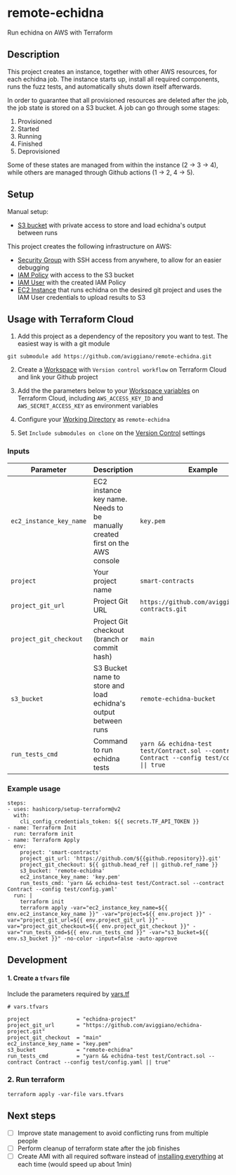 # remote-echidna

Run echidna on AWS with Terraform

## Description

This project creates an instance, together with other AWS resources, for each echidna job. The instance starts up, install all required components, runs the fuzz tests, and automatically shuts down itself afterwards.

In order to guarantee that all provisioned resources are deleted after the job, the job state is stored on a S3 bucket. A job can go through some stages:

1. Provisioned
2. Started
3. Running
4. Finished
5. Deprovisioned

Some of these states are managed from within the instance (2 -> 3 -> 4), while others are managed through Github actions (1 -> 2, 4 -> 5).

## Setup

Manual setup:

- [S3 bucket](./terraform/s3_bucket.tf) with private access to store and load echidna's output between runs

This project creates the following infrastructure on AWS:

- [Security Group](./terraform/security_group.tf) with SSH access from anywhere, to allow for an easier debugging
- [IAM Policy](./terraform/iam_user.tf) with access to the S3 bucket
- [IAM User](./terraform/iam_user.tf) with the created IAM Policy
- [EC2 Instance](./terraform/ec2_instance.tf) that runs echidna on the desired git project and uses the IAM User credentials to upload results to S3

## Usage with Terraform Cloud

1. Add this project as a dependency of the repository you want to test. The easiest way is with a git module

```
git submodule add https://github.com/aviggiano/remote-echidna.git
```

2. Create a [Workspace](https://app.terraform.io/app/YOUR_ORG/workspaces/new) with `Version control workflow` on Terraform Cloud and link your Github project

3. Add the the parameters below to your [Workspace variables](https://app.terraform.io/app/YOUR_ORG/workspaces/YOUR_WORKSPACE/variables) on Terraform Cloud, including `AWS_ACCESS_KEY_ID` and `AWS_SECRET_ACCESS_KEY` as environment variables

4. Configure your [Working Directory](https://app.terraform.io/app/YOUR_ORG/workspaces/YOUR_WORKSPACE/settings/general) as `remote-echidna`

5. Set `Include submodules on clone` on the [Version Control](https://app.terraform.io/app/YOUR_ORG/workspaces/YOUR_WORKSPACE/settings/version-control) settings

### Inputs

| Parameter               | Description                                                                  | Example                                                                                          | Required |
| ----------------------- | ---------------------------------------------------------------------------- | ------------------------------------------------------------------------------------------------ | -------- |
| `ec2_instance_key_name` | EC2 instance key name. Needs to be manually created first on the AWS console | `key.pem`                                                                                        | Yes      |
| `project`               | Your project name                                                            | `smart-contracts`                                                                                | Yes      |
| `project_git_url`       | Project Git URL                                                              | `https://github.com/aviggiano/smart-contracts.git`                                               | Yes      |
| `project_git_checkout`  | Project Git checkout (branch or commit hash)                                 | `main`                                                                                           | Yes      |
| `s3_bucket`             | S3 Bucket name to store and load echidna's output between runs               | `remote-echidna-bucket`                                                                          | Yes      |
| `run_tests_cmd`         | Command to run echidna tests                                                 | `yarn && echidna-test test/Contract.sol --contract Contract --config test/config.yaml \|\| true` | Yes      |

### Example usage

```
steps:
- uses: hashicorp/setup-terraform@v2
  with:
    cli_config_credentials_token: ${{ secrets.TF_API_TOKEN }}
- name: Terraform Init
  run: terraform init
- name: Terraform Apply
  env:
    project: 'smart-contracts'
    project_git_url: 'https://github.com/${{github.repository}}.git'
    project_git_checkout: ${{ github.head_ref || github.ref_name }}
    s3_bucket: 'remote-echidna'
    ec2_instance_key_name: 'key.pem'
    run_tests_cmd: 'yarn && echidna-test test/Contract.sol --contract Contract --config test/config.yaml'
  run: |
    terraform init
    terraform apply -var="ec2_instance_key_name=${{ env.ec2_instance_key_name }}" -var="project=${{ env.project }}" -var="project_git_url=${{ env.project_git_url }}" -var="project_git_checkout=${{ env.project_git_checkout }}" -var="run_tests_cmd=${{ env.run_tests_cmd }}" -var="s3_bucket=${{ env.s3_bucket }}" -no-color -input=false -auto-approve
```

## Development

#### 1. Create a `tfvars` file

Include the parameters required by [vars.tf](./terraform/vars.tf)

```
# vars.tfvars

project               = "echidna-project"
project_git_url       = "https://github.com/aviggiano/echidna-project.git"
project_git_checkout  = "main"
ec2_instance_key_name = "key.pem"
s3_bucket             = "remote-echidna"
run_tests_cmd         = "yarn && echidna-test test/Contract.sol --contract Contract --config test/config.yaml || true"
```

### 2. Run terraform

```
terraform apply -var-file vars.tfvars
```

## Next steps

- [ ] Improve state management to avoid conflicting runs from multiple people
- [ ] Perform cleanup of terraform state after the job finishes
- [ ] Create AMI with all required software instead of [installing everything](./terraform/user_data.tftpl) at each time (would speed up about 1min)
